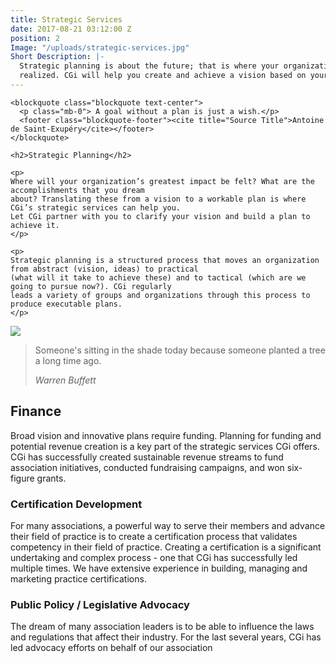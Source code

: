 ```yaml
---
title: Strategic Services
date: 2017-08-21 03:12:00 Z
position: 2
Image: "/uploads/strategic-services.jpg"
Short Description: |-
  Strategic planning is about the future; that is where your organization's greatest impact should be
  realized. CGi will help you create and achieve a vision based on your members' needs.
---
```


<div class="row mb-5 pb-4">

  <div class="col-md-6">

    <blockquote class="blockquote text-center">
      <p class="mb-0"> A goal without a plan is just a wish.</p>
      <footer class="blockquote-footer"><cite title="Source Title">Antoine de Saint-Exupéry</cite></footer>
    </blockquote>

    <h2>Strategic Planning</h2>

    <p>
    Where will your organization’s greatest impact be felt? What are the accomplishments that you dream
    about? Translating these from a vision to a workable plan is where CGi’s strategic services can help you.
    Let CGi partner with you to clarify your vision and build a plan to achieve it.
    </p>

    <p>
    Strategic planning is a structured process that moves an organization from abstract (vision, ideas) to practical
    (what will it take to achieve these) and to tactical (which are we going to pursue now?). CGi regularly
    leads a variety of groups and organizations through this process to produce executable plans.
    </p>

  </div>

  <div class="col-md-6">
    <img src="/uploads/strategy-2_2.jpg">
  </div>

</div>

<div class="row mb-5 pb-4">

  <div class="col-md-6 d-flex">
    <blockquote class="blockquote row d-flex w-100 p-2 align-items-center text-center  border border-secondary">
      <p class="mb-0">Someone's sitting in the shade today because someone planted a tree a long time ago.</p>
      <footer class="blockquote-footer w-100"><cite title="Source Title">Warren Buffett</cite></footer>
    </blockquote>
  </div>

  <div class="col-md-6">
    <h2>Finance</h2>
    <p>
    Broad vision and innovative plans require funding. Planning for funding and potential revenue
    creation is a key part of the strategic services CGi offers. CGi has successfully created sustainable revenue streams to fund association initiatives, conducted fundraising campaigns, and won six-figure grants.
    </p>
  </div>

</div>

### Certification Development
For many associations, a powerful way to serve their members and advance their field of practice is to
create a certification process that validates competency in their field of practice. Creating a certification
is a significant undertaking and complex process - one that CGi has successfully led multiple times. We have extensive experience in building, managing and marketing practice certifications.

<!--[Quote from NBCM]-->

### Public Policy / Legislative Advocacy

The dream of many association leaders is to be able to influence the laws and regulations that affect their
industry. For the last several years, CGi has led advocacy efforts on behalf of our association
